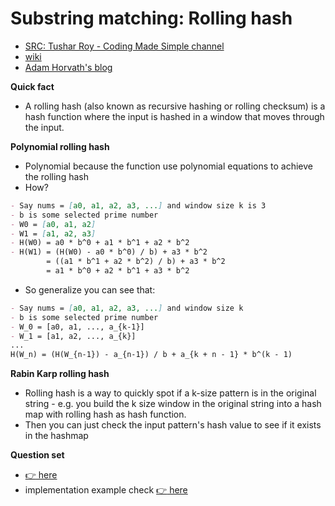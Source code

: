 # Substring matching: Rolling hash

- [SRC: Tushar Roy - Coding Made Simple channel](https://youtu.be/H4VrKHVG5qI)
- [wiki](https://en.wikipedia.org/wiki/Rolling_hash)
- [Adam Horvath's blog](https://blog.teamleadnet.com/2012/10/rabin-karp-rolling-hash-dynamic-sized.html)

**Quick fact**

- A rolling hash (also known as recursive hashing or rolling checksum) is a hash function where the input is hashed in a window that moves through the input.

**Polynomial rolling hash**

- Polynomial because the function use polynomial equations to achieve the rolling hash
- How?

```markdown
- Say nums = [a0, a1, a2, a3, ...] and window size k is 3
- b is some selected prime number
- W0 = [a0, a1, a2]
- W1 = [a1, a2, a3]
- H(W0) = a0 * b^0 + a1 * b^1 + a2 * b^2
- H(W1) = (H(W0) - a0 * b^0) / b) + a3 * b^2
        = ((a1 * b^1 + a2 * b^2) / b) + a3 * b^2
        = a1 * b^0 + a2 * b^1 + a3 * b^2
```

- So generalize you can see that:

```markdown
- Say nums = [a0, a1, a2, a3, ...] and window size k
- b is some selected prime number
- W_0 = [a0, a1, ..., a_{k-1}]
- W_1 = [a1, a2, ..., a_{k}]
...
H(W_n) = (H(W_{n-1}) - a_{n-1}) / b + a_{k + n - 1} * b^(k - 1)
```

**Rabin Karp rolling hash**

- Rolling hash is a way to quickly spot if a k-size pattern is in the original string - e.g. you build the k size window in the original string into a hash map with rolling hash as hash function.
- Then you can just check the input pattern's hash value to see if it exists in the hashmap

**Question set**

- [:point_right: here](../substr_matching/README.md)
- implementation example check [:point_right: here](../substr_matching/max_len_of_repeated_subarray_rollinghash.h)
